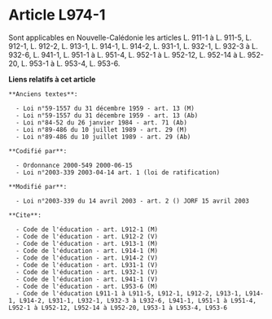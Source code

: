 # Article L974-1

Sont applicables en Nouvelle-Calédonie les articles L. 911-1 à L. 911-5, L. 912-1, L. 912-2, L. 913-1, L. 914-1, L. 914-2, L.
931-1, L. 932-1, L. 932-3 à L. 932-6, L. 941-1, L. 951-1 à L. 951-4, L. 952-1 à L. 952-12, L. 952-14 à L. 952-20, L. 953-1 à
L. 953-4, L. 953-6.

**Liens relatifs à cet article**

	**Anciens textes**:

	  - Loi n°59-1557 du 31 décembre 1959 - art. 13 (M)
	  - Loi n°59-1557 du 31 décembre 1959 - art. 13 (Ab)
	  - Loi n°84-52 du 26 janvier 1984 - art. 71 (Ab)
	  - Loi n°89-486 du 10 juillet 1989 - art. 29 (M)
	  - Loi n°89-486 du 10 juillet 1989 - art. 29 (Ab)

	**Codifié par**:

	  - Ordonnance 2000-549 2000-06-15
	  - Loi n°2003-339 2003-04-14 art. 1 (loi de ratification)

	**Modifié par**:

	  - Loi n°2003-339 du 14 avril 2003 - art. 2 () JORF 15 avril 2003

	**Cite**:

	  - Code de l'éducation - art. L912-1 (M)
	  - Code de l'éducation - art. L912-2 (V)
	  - Code de l'éducation - art. L913-1 (M)
	  - Code de l'éducation - art. L914-1 (M)
	  - Code de l'éducation - art. L914-2 (V)
	  - Code de l'éducation - art. L931-1 (V)
	  - Code de l'éducation - art. L932-1 (V)
	  - Code de l'éducation - art. L941-1 (V)
	  - Code de l'éducation - art. L953-6 (M)
	  - Code de l'éducation L911-1 à L911-5, L912-1, L912-2, L913-1, L914-1, L914-2, L931-1, L932-1, L932-3 à L932-6, L941-1, L951-1 à L951-4, L952-1 à L952-12, L952-14 à L952-20, L953-1 à L953-4, L953-6
